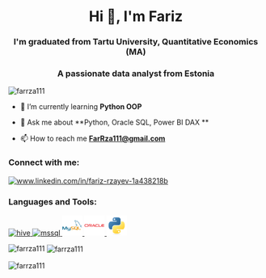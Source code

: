 <h1 align="center">Hi 👋, I'm Fariz</h1>
<h3 align="center">I'm graduated from Tartu University, Quantitative Economics (MA)</h3>
<h3 align="center">A passionate data analyst from Estonia </h3>


<p align="left"> <img src="https://komarev.com/ghpvc/?username=farrza111&label=Profile%20views&color=0e75b6&style=flat" alt="farrza111" /> </p>

- 🌱 I’m currently learning **Python OOP**

- 💬 Ask me about **Python, Oracle SQL, Power BI DAX **

- 📫 How to reach me **FarRza111@gmail.com**

<h3 align="left">Connect with me:</h3>
<p align="left">
<a href="www.linkedin.com/in/fariz-rzayev-1a438218b" target="blank"><img align="center" src="https://raw.githubusercontent.com/rahuldkjain/github-profile-readme-generator/master/src/images/icons/Social/linked-in-alt.svg" alt="www.linkedin.com/in/fariz-rzayev-1a438218b" height="30" width="40" /></a>
</p>

<h3 align="left">Languages and Tools:</h3>
<p align="left"> <a href="https://hive.apache.org/" target="_blank" rel="noreferrer"> <img src="https://www.vectorlogo.zone/logos/apache_hive/apache_hive-icon.svg" alt="hive" width="40" height="40"/> </a> <a href="https://www.microsoft.com/en-us/sql-server" target="_blank" rel="noreferrer"> <img src="https://www.svgrepo.com/show/303229/microsoft-sql-server-logo.svg" alt="mssql" width="40" height="40"/> </a> <a href="https://www.mysql.com/" target="_blank" rel="noreferrer"> <img src="https://raw.githubusercontent.com/devicons/devicon/master/icons/mysql/mysql-original-wordmark.svg" alt="mysql" width="40" height="40"/> </a> <a href="https://www.oracle.com/" target="_blank" rel="noreferrer"> <img src="https://raw.githubusercontent.com/devicons/devicon/master/icons/oracle/oracle-original.svg" alt="oracle" width="40" height="40"/> </a> <a href="https://www.python.org" target="_blank" rel="noreferrer"> <img src="https://raw.githubusercontent.com/devicons/devicon/master/icons/python/python-original.svg" alt="python" width="40" height="40"/> </a> </p>

<p><img align="left" src="https://github-readme-stats.vercel.app/api/top-langs?username=farrza111&show_icons=true&locale=en&layout=compact" alt="farrza111" /></p>

<p>&nbsp;<img align="center" src="https://github-readme-stats.vercel.app/api?username=farrza111&show_icons=true&locale=en" alt="farrza111" /></p>

<p><img align="center" src="https://github-readme-streak-stats.herokuapp.com/?user=farrza111&" alt="farrza111" /></p>
